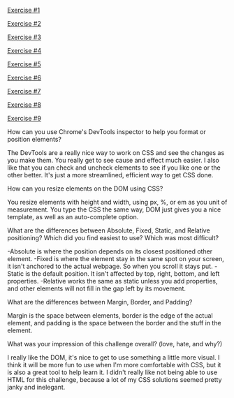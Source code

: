 [Exercise #1](https://raw.githubusercontent.com/tnewcomb0/Phase-0/master/week-3/chrome-devtools/imgs/Pairing%20Challenge%203.4-%20Exercise%20%231-%20Change%20the%20Colors.png)

[Exercise #2](https://raw.githubusercontent.com/tnewcomb0/Phase-0/master/week-3/chrome-devtools/imgs/Pairing%20Challenge%203.4-%20Exercise%20%232-%20Column.png)

[Exercise #3](https://raw.githubusercontent.com/tnewcomb0/Phase-0/master/week-3/chrome-devtools/imgs/Pairing%20Challenge%203.4-%20Exercise%20%233-%20Row.png)

[Exercise #4](https://raw.githubusercontent.com/tnewcomb0/Phase-0/master/week-3/chrome-devtools/imgs/Pairing%20Challenge%203.4-%20Exercise%20%234-%20Make%20Equidistant.png)

[Exercise #5](https://raw.githubusercontent.com/tnewcomb0/Phase-0/master/week-3/chrome-devtools/imgs/Pairing%20Challenge%203.4-%20Exercise%20%235-%20Squares.png)

[Exercise #6](https://raw.githubusercontent.com/tnewcomb0/Phase-0/master/week-3/chrome-devtools/imgs/Pairing%20Challenge%203.4-%20Exercise%20%236-%20Footer.png)

[Exercise #7](https://raw.githubusercontent.com/tnewcomb0/Phase-0/master/week-3/chrome-devtools/imgs/Pairing%20Challenge%203.4-%20Exercise%20%237-%20Header.png)

[Exercise #8](https://raw.githubusercontent.com/tnewcomb0/Phase-0/master/week-3/chrome-devtools/imgs/Pairing%20Challenge%203.4-%20Exercise%20%238-%20Sidebar.png)

[Exercise #9](https://raw.githubusercontent.com/tnewcomb0/Phase-0/master/week-3/chrome-devtools/imgs/Pairing%20Challenge%203.4-%20Exercise%20%239-%20Get%20Creative.png)



How can you use Chrome's DevTools inspector to help you format or position elements?

The DevTools are a really nice way to work on CSS and see the changes as you make them. You really get to see cause and effect much easier. I also like that you can check and uncheck elements to see if you like one or the other better. It's just a more streamlined, efficient way to get CSS done.

How can you resize elements on the DOM using CSS?

You resize elements with height and width, using px, %, or em as you unit of measurement. You type the CSS the same way, DOM just gives you a nice template, as well as an auto-complete option.

What are the differences between Absolute, Fixed, Static, and Relative positioning? Which did you find easiest to use? Which was most difficult?

-Absolute is where the position depends on its closest positioned other element.
-Fixed is where the element stay in the same spot on your screen, it isn't anchored to the actual webpage. So when you scroll it stays put.
-Static is the default position. It isn't affected by top, right, bottom, and left properties.
-Relative works the same as static unless you add properties, and other elements will not fill in the gap left by its movement.


What are the differences between Margin, Border, and Padding?

Margin is the space between elements, border is the edge of the actual element, and padding is the space between the border and the stuff in the element.

What was your impression of this challenge overall? (love, hate, and why?)

I really like the DOM, it's nice to get to use something a little more visual. I think it will be more fun to use when I'm more comfortable with CSS, but it is also a great tool to help learn it. I didn't really like not being able to use HTML for this challenge, because a lot of my CSS solutions seemed pretty janky and inelegant.